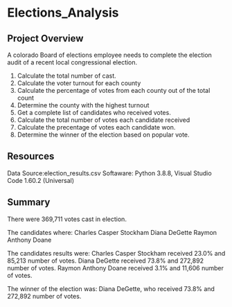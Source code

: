 # Elections_Analysis

## Project Overview

A colorado Board of elections employee needs to complete the election audit of a recent local congressional election.
1. Calculate the total number of cast.
2. Calculate the voter turnout for each county
3. Calculate the percentage of votes from each county out of the total count
4. Determine the county with the highest turnout
5. Get a complete list of candidates who received votes.
6. Calculate the total number of votes each candidate received
7. Calculate the precentage of votes each candidate won.
8. Determine the winner of the election based on popular vote.

## Resources

Data Source:election_results.csv
Softaware: Python 3.8.8, Visual Studio Code 1.60.2 (Universal)

## Summary

There were 369,711 votes cast in election.

The candidates where:
Charles Casper Stockham
Diana DeGette
Raymon Anthony Doane

The candidates results were:
Charles Casper Stockham received 23.0% and 85,213 number of votes.
Diana DeGette received 73.8% and 272,892 number of votes.
Raymon Anthony Doane received 3.1% and 11,606 number of votes.

The winner of the election was:
Diana DeGette, who received 73.8% and 272,892 number of votes.
